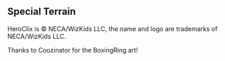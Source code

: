 ## Special Terrain

HeroClix is © NECA/WizKids LLC, the name and logo are trademarks of NECA/WizKids LLC.

Thanks to Coozinator for the BoxingRing art!
